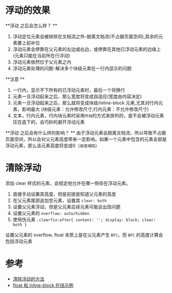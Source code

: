 # 浮动的效果
**浮动 之后会怎么样？ **
1. 浮动定位元素会被排除在文档流之外-脱离文档流(不占据页面空间),其余的元素要上前补位 
2. 浮动元素会停靠在父元素的左边或右边，或停靠在其他已浮动元素的边缘上(元素只能在当前所在行浮动) 
3. 浮动元素依然位于父元素之内 
4. 浮动元素处理的问题-解决多个块级元素在一行内显示的问题 

**注意 **
1. 一行内，显示不下所有的已浮动元素时，最后一个将换行 
2. 元素一旦浮动起来之后，那么宽度将变成自适应(宽度由内容决定) 
3. 元素一旦浮动起来之后，那么就将变成块级/inline-block 元素,尤其对行内元素，影响最大 
(块级元素：允许修改尺寸;行内元素：不允许修改尺寸)
4. 文本，行内元素，行内块元素时采用`环绕`的方式来排列的，是不会被浮动元素压在底下的，会巧妙的避开浮动元素

**浮动 之后会有什么样的影响？ **
由于浮动元素会脱离文档流，所以导致不占据页面空间，所以会对父元素高度带来一定影响。如果一个元素中包含的元素全部是浮动元素，那么该元素高度将变成0（`高度塌陷`）

# 清除浮动
添加 clear 样式的元素，会规定他允许在哪一侧存在浮动元素。
1. 直接手动设置其高度，但是前提是知道父元素的高度
2. 在父元素尾部追加空元素，设置其 `clear: both`
3. 设置父元素浮动，但是父元素后续元素可能会出现问题
4. 设置父元素的 `overflow: auto/hidden`
5. 使用伪元素 `.clearfix:after{ content: ''; display: block; clear: both }`

设置父元素的 overflow, float 本质上是在父元素产生 `BFC`，而 `BFC` 的高度计算会包括浮动元素

# 参考
- [清除浮动的方法](https://blog.csdn.net/FE_dev/article/details/68954481)
- [float 和 inline-block 在线示例](https://www.vanseodesign.com/blog/demo/inline-block/)